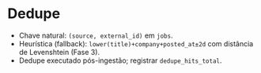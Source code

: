 # Dedupe
- Chave natural: `(source, external_id)` em `jobs`.
- Heurística (fallback): `lower(title)+company+posted_at±2d` com distância de Levenshtein (Fase 3).
- Dedupe executado pós-ingestão; registrar `dedupe_hits_total`.
